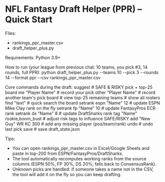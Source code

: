 
NFL Fantasy Draft Helper (PPR) – Quick Start
===========================================
Files:
- rankings_ppr_master.csv
- draft_helper_plus.py

Requirements: Python 3.9+

How to run (your league from previous chat: 10 teams, you pick #3, 14 rounds, full PPR):
    python draft_helper_plus.py --teams 10 --pick 3 --rounds 14 --format ppr --csv rankings_ppr_master.csv

Core commands during the draft:
    suggest                      # SAFE & RISKY pick + top-25 board
    me "Player Name"            # record your pick
    other "Player Name"         # record another team's pick
    board                        # view top-25 remaining
    teams                        # show all rosters
    find "text"                  # quick search the board
    setrank espn "Name" 12       # update ESPN Mike Clay rank on the fly
    setrank fp "Name" 10         # update FantasyPros ECR rank
    setrank ds "Name" 8          # update DraftSharks rank
    tag "Name" rookie,boom_bust  # adjust risk tags to influence SAFE/RISKY
    add "New Guy" WR KC 300      # add any missing player (pos/team/rank)
    undo                         # undo last pick
    save                         # save draft_state.json

Tips:
- You can open rankings_ppr_master.csv in Excel/Google Sheets and paste in top-200 from ESPN/FantasyPros/DraftSharks.
- The tool automatically recomputes working ranks from the source columns (ESPN 50%, FP 30%, DS 20%; falls back to ConsensusRank).
- Unknown picks are handled: if someone takes a name not in the CSV, the tool will add it on the fly so you can keep drafting.
